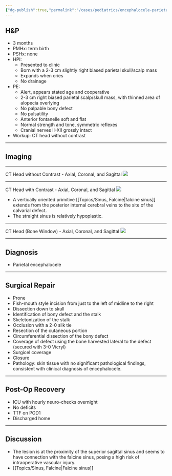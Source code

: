 ```yaml
---
{"dg-publish":true,"permalink":"/cases/pediatrics/encephalocele-parietal/","tags":["pediatric","encephalocele","skull","brain"],"created":"2023-05-25T16:09:37.000-07:00","updated":"2023-12-24T18:30:00.599-08:00"}
---
```



## H&P

- 3 months
- PMHx: term birth
- PSHx: none
- HPI: 
	- Presented to clinic
	- Born with a 2-3 cm slightly right biased parietal skull/scalp mass
	- Expands when cries
	- No drainage
- PE: 
	- Alert, appears stated age and cooperative
	- 2-3 cm right biased parietal scalp/skull mass, with thinned area of alopecia overlying
	- No palpable bony defect
	- No pulsatility
	- Anterior fontanelle soft and flat
	- Normal strength and tone, symmetric reflexes
	- Cranial nerves II-XII grossly intact
- Workup: CT head without contrast

---

## Imaging

---

CT Head without Contrast - Axial, Coronal, and Sagittal
![](https://i.imgur.com/i5dih8l.png)

---

CT Head with Contrast - Axial, Coronal, and Sagittal
![](https://i.imgur.com/WA31IBw.png)
- A vertically oriented primitive [[Topics/Sinus, Falcine\|falcine sinus]] extends from the posterior internal cerebral veins to the site of the calvarial defect. 
- The straight sinus is relatively hypoplastic.

---

CT Head (Bone Window) - Axial, Coronal, and Sagittal
![](https://i.imgur.com/fAXEVJv.png)

---

## Diagnosis

- Parietal encephalocele

---

## Surgical Repair

- Prone
- Fish-mouth style incision from just to the left of midline to the right
- Dissection down to skull
- Identification of bony defect and the stalk
- Skeletonization of the stalk
- Occlusion with a 2-0 silk tie
- Resection of the cutaneous portion
- Circumferential dissection of the bony defect
- Coverage of defect using the bone harvested lateral to the defect (secured with 3-0 Vicryl)
- Surgicel coverage
- Closure
- Pathology: skin tissue with no significant pathological findings, consistent with clinical diagnosis of encephalocele.

---

## Post-Op Recovery

- ICU with hourly neuro-checks overnight
- No deficits
- TTF on POD1
- Discharged home

---

## Discussion

- The lesion is at the proximity of the superior sagittal sinus and seems to have connection with the falcine sinus, posing a high risk of intraoperative vascular injury.
- [[Topics/Sinus, Falcine\|Falcine sinus]]
